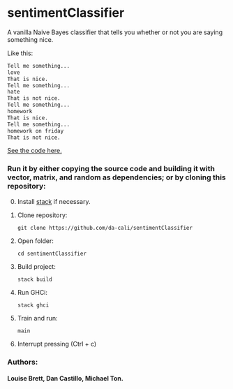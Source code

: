 # sentimentClassifier

A vanilla Naive Bayes classifier that tells you whether or not you are saying something nice.

Like this:

```bash
Tell me something...
love
That is nice.
Tell me something...
hate
That is not nice.
Tell me something...
homework
That is nice.
Tell me something...
homework on friday
That is not nice.
```
[See the code here.](https://github.com/da-cali/sentimentClassifier/blob/master/src/Main.hs)

### Run it by either copying the source code and building it with vector, matrix, and random as dependencies; or by cloning this repository: 

0. Install [stack](https://docs.haskellstack.org/en/stable/README/) if necessary.
    
1. Clone repository:
    ```
    git clone https://github.com/da-cali/sentimentClassifier
    ```
2. Open folder:
    ```
    cd sentimentClassifier
    ```
3. Build project:
    ```
    stack build
    ```
4. Run GHCi:
    ```
    stack ghci
    ```
5. Train and run:
    ```
    main
    ```
6. Interrupt pressing (Ctrl + c) 

### Authors:
#### Louise Brett, Dan Castillo, Michael Ton.